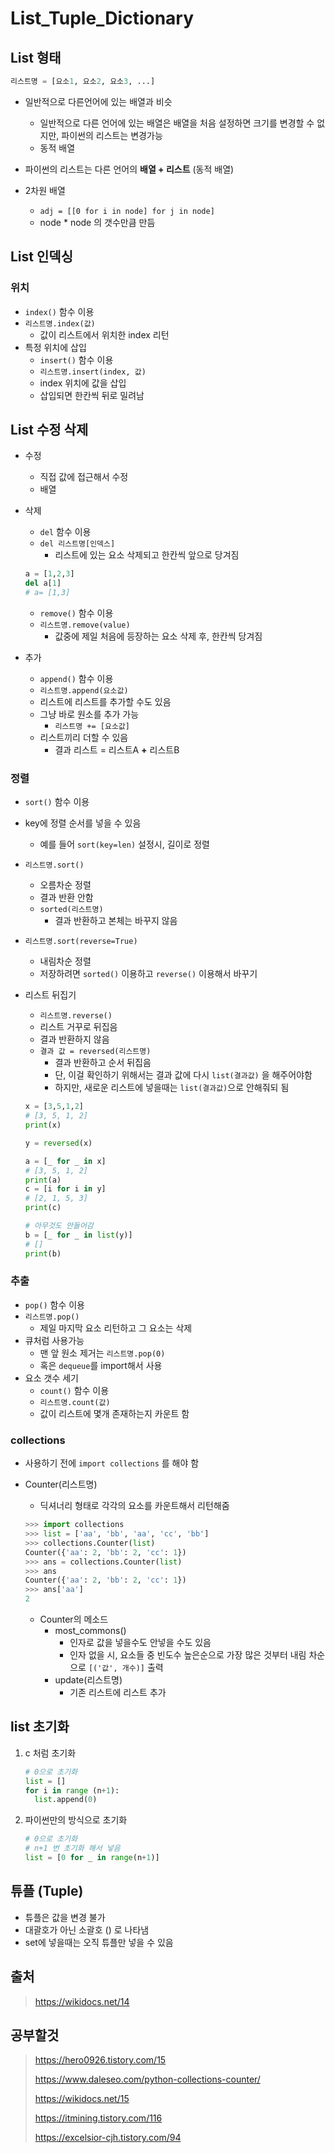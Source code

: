 # List_Tuple_Dictionary



## List 형태

```python
리스트명 = [요소1, 요소2, 요소3, ...]
```

- 일반적으로 다른언어에 있는 배열과 비슷

  - 일반적으로 다른 언어에 있는 배열은 배열을 처음 설정하면 크기를 변경할 수 없지만, 파이썬의 리스트는 변경가능
  - 동적 배열

- 파이썬의 리스트는 다른 언어의 **배열 + 리스트** (동적 배열)

- 2차원 배열

  - `adj = [[0 for i in node] for j in node]`
  - node * node 의  갯수만큼 만듬
  
  

## List 인덱싱

### 위치

- `index()` 함수 이용
- `리스트명.index(값)`
  - 값이 리스트에서 위치한 index 리턴
- 특정 위치에 삽입
  - `insert()` 함수 이용
  - `리스트명.insert(index, 값)`
  - index 위치에 값을 삽입
  - 삽입되면 한칸씩 뒤로 밀려남

## List 수정 삭제

- 수정

  - 직접 값에 접근해서 수정
  - 배열

- 삭제

  - `del` 함수 이용
  - `del 리스트명[인덱스]`
    - 리스트에 있는 요소 삭제되고 한칸씩 앞으로 당겨짐

  ```python
  a = [1,2,3]
  del a[1]
  # a= [1,3]
  ```

  - `remove()` 함수 이용
  - `리스트명.remove(value)`
    - 값중에 제일 처음에 등장하는 요소 삭제 후, 한칸씩 당겨짐

- 추가
  - `append()` 함수 이용
  - `리스트명.append(요소값)`
  - 리스트에 리스트를 추가할 수도 있음
  - 그냥 바로 원소를 추가 가능
    - `리스트명 += [요소값]`
  - 리스트끼리 더할 수 있음
    - 결과 리스트 = 리스트A **+** 리스트B

### 정렬

- `sort()` 함수 이용

- key에 정렬 순서를 넣을 수 있음

  - 예를 들어 `sort(key=len)` 설정시, 길이로 정렬

- `리스트명.sort()`
  
  - 오름차순 정렬
  - 결과 반환 안함
  - `sorted(리스트명)`
    - 결과 반환하고 본체는 바꾸지 않음
  
- `리스트명.sort(reverse=True)`
  
  - 내림차순 정렬
  - 저장하려면 `sorted()` 이용하고 `reverse()` 이용해서 바꾸기
  
- 리스트 뒤집기
  - `리스트명.reverse()`
  - 리스트 거꾸로 뒤집음
  - 결과 반환하지 않음
  - `결과 값 = reversed(리스트명)`
    - 결과 반환하고 순서 뒤집음
    - 단, 이걸 확인하기 위해서는 결과 값에 다시 `list(결과값)` 을 해주어야함
    - 하지만, 새로운 리스트에 넣을때는 `list(결과값)`으로 안해줘되 됨
  
  ```python
  x = [3,5,1,2]
  # [3, 5, 1, 2]
  print(x)
  
  y = reversed(x)
  
  a = [_ for _ in x]
  # [3, 5, 1, 2]
  print(a)
  c = [i for i in y]
  # [2, 1, 5, 3]
  print(c)
  
  # 아무것도 안들어감
  b = [_ for _ in list(y)]
  # []
  print(b)
  ```
  
  



### 추출

- `pop()` 함수 이용
- `리스트명.pop()` 
  - 제일 마지막 요소 리턴하고 그 요소는 삭제
- 큐처럼 사용가능
  - 맨 앞 원소 제거는 `리스트명.pop(0)`
  - 혹은 `dequeue`를 import해서 사용
- 요소 갯수 세기
  - `count()` 함수 이용
  - `리스트명.count(값)`
  - 값이 리스트에 몇개 존재하는지 카운트 함

### collections

- 사용하기 전에 `import collections` 를 해야 함

- Counter(리스트명)

  - 딕셔너리 형태로 각각의 요소를 카운트해서 리턴해줌

  ```python
  >>> import collections
  >>> list = ['aa', 'bb', 'aa', 'cc', 'bb']
  >>> collections.Counter(list)
  Counter({'aa': 2, 'bb': 2, 'cc': 1})
  >>> ans = collections.Counter(list)
  >>> ans
  Counter({'aa': 2, 'bb': 2, 'cc': 1})
  >>> ans['aa']
  2
  ```

  - Counter의 메소드
    - most_commons()
      - 인자로 값을 넣을수도 안넣을 수도 있음
      - 인자 없을 시, 요소들 중 빈도수 높은순으로 가장 많은 것부터 내림 차순으로 `[('값', 개수)]` 출력
    - update(리스트명)
      - 기존 리스트에 리스트 추가



## list 초기화

1. c 처럼 초기화

   ```python
   # 0으로 초기화
   list = []
   for i in range (n+1):
     list.append(0)
   ```

2. 파이썬만의 방식으로 초기화

   ```python
   # 0으로 초기화
   # n+1 번 초기화 해서 넣음
   list = [0 for _ in range(n+1)]
   
   ```





## 튜플 (Tuple)

- 튜플은 값을 변경 불가
- 대괄호가 아닌 소괄호 () 로 나타냄
- set에 넣을때는 오직 튜플만 넣을 수 있음



## 출처

> https://wikidocs.net/14



## 공부할것 

> https://hero0926.tistory.com/15
>
> https://www.daleseo.com/python-collections-counter/
>
> https://wikidocs.net/15
>
> https://itmining.tistory.com/116
>
> https://excelsior-cjh.tistory.com/94